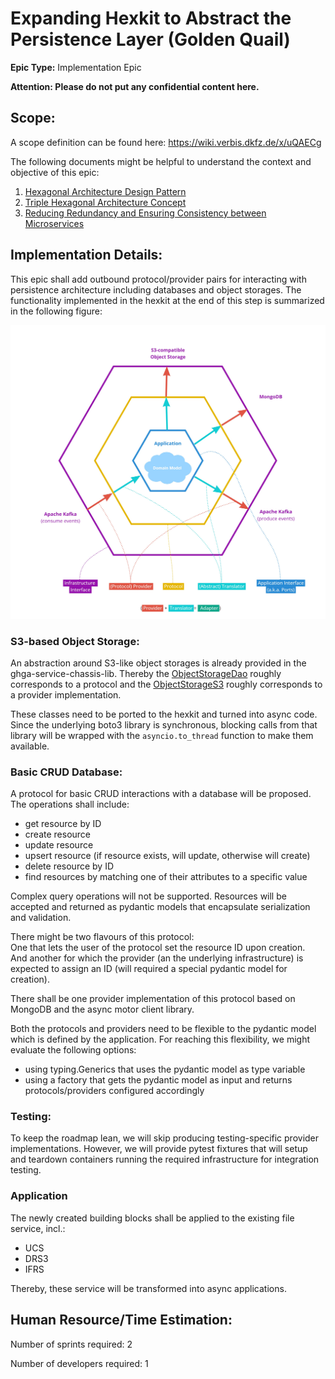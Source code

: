 # Expanding Hexkit to Abstract the Persistence Layer (Golden Quail)
**Epic Type:** Implementation Epic

**Attention: Please do not put any confidential content here.**

## Scope:
A scope definition can be found here: https://wiki.verbis.dkfz.de/x/uQAECg

The following documents might be helpful to understand the context and objective of this epic:
1. [Hexagonal Architecture Design Pattern](https://wiki.verbis.dkfz.de/x/noAlCg)
2. [Triple Hexagonal Architecture Concept](https://wiki.verbis.dkfz.de/x/MABFCg)
3. [Reducing Redundancy and Ensuring Consistency between Microservices](https://wiki.verbis.dkfz.de/x/tgFVCg)


## Implementation Details:

This epic shall add outbound protocol/provider pairs for interacting with persistence architecture including databases
and object storages. The functionality implemented in the hexkit at the end of this step is summarized in the following figure:  

![](./images/protocol_and_providers_overview.jpg)

### S3-based Object Storage:
An abstraction around S3-like object storages is already provided in the ghga-service-chassis-lib.
Thereby the [ObjectStorageDao](https://github.com/ghga-de/ghga-service-chassis-lib/blob/main/ghga_service_chassis_lib/object_storage_dao.py#L259) roughly corresponds to a protocol and the [ObjectStorageS3](https://github.com/ghga-de/ghga-service-chassis-lib/blob/main/ghga_service_chassis_lib/s3.py#L175) roughly corresponds to a provider implementation.

These classes need to be ported to the hexkit and turned into async code.
Since the underlying boto3 library is synchronous, blocking calls from that library will be wrapped with the
`asyncio.to_thread` function to make them available.

### Basic CRUD Database:
A protocol for basic CRUD interactions with a database will be proposed. The operations shall include:
- get resource by ID
- create resource
- update resource
- upsert resource (if resource exists, will update, otherwise will create)
- delete resource by ID
- find resources by matching one of their attributes to a specific value

Complex query operations will not be supported.
Resources will be accepted and returned as pydantic models that encapsulate serialization and validation.

There might be two flavours of this protocol:  
One that lets the user of the protocol set the resource ID upon creation.  
And another for which the provider (an the underlying infrastructure) is expected to assign
an ID (will required a special pydantic model for creation).

There shall be one provider implementation of this protocol based on MongoDB and the async motor client library.

Both the protocols and providers need to be flexible to the pydantic model which is defined by the application.
For reaching this flexibility, we might evaluate the following options:
- using typing.Generics that uses the pydantic model as type variable
- using a factory that gets the pydantic model as input and returns protocols/providers configured accordingly

### Testing:
To keep the roadmap lean, we will skip producing testing-specific provider implementations.
However, we will provide pytest fixtures that will setup and teardown containers running the required infrastructure for
integration testing.

### Application
The newly created building blocks shall be applied to the existing file service, incl.:
- UCS
- DRS3
- IFRS

Thereby, these service will be transformed into async applications.

## Human Resource/Time Estimation:

Number of sprints required: 2

Number of developers required: 1
